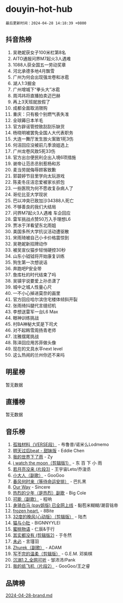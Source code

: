 # douyin-hot-hub

`最后更新时间：2024-04-28 14:18:39 +0800`

## 抖音热榜

1. 吴艳妮获女子100米栏第8名
1. AITO通报问界M7起火3人遇难
1. 1088人获全国五一劳动奖章
1. 河北承德多地4月飘雪
1. 广州为何会出现强龙卷和冰雹
1. 湖人1:3掘金
1. 广州增城下“拳头大”冰雹
1. 周鸿祎将直播拍卖迈巴赫
1. 再上3天班就放假了
1. 成都全面取消限购
1. 重庆：只有极个别燃气表失准
1. 全球薅日本羊毛
1. 官方辟谣管控致刮刮乐缺货
1. 杨晓明被罢免全国人大代表职务
1. 大连一舞厅发生放火案致1死3伤
1. 何洁回应没被前几季浪姐选上
1. 广州龙卷风致5死33伤
1. 官方出台便民利企出入境6项措施
1. 谢帝让范丞丞别惹杨和苏
1. 麦当劳就侮辱顾客致歉
1. 郭碧婷节目里学向太玩游戏
1. 陈麦冬庄洁恋爱被家长抓包
1. 一些医院为何不愿收复杂病人了
1. 哥伦比亚大学现状
1. 巴以冲突已致加沙34388人死亡
1. 不够善良的我们大结局
1. 问界M7起火3人遇难 车企回应
1. 雷军挑战点赞50万入手理想L6
1. 贾冰于洋看望东北雨姐
1. 美国多所大学抗议活动遭驱散
1. 宋雨琦被自己小卡价格震惊到
1. 吴艳妮新招牌动作
1. 被吴宣仪猫步轻悄硬控30秒
1. 山东小钺钺将开始康复训练
1. 狗生第一次想说话
1. 奔跑吧P安全带
1. 詹库杜的时代结束了吗
1. 吴镇宇说要爱上孙丞潇了
1. 城中之城人性量心尺
1. 一不小心掉进莫奈的画里
1. 官方回应哈尔滨住宅楼体倾斜开裂
1. 张雨绮抖腿代言缝纫机
1. 李想送雷军一台L6 Max
1. 眼神训练挑战
1. 村BA神秘大奖是下司犬
1. 对不起韩雪周扬青老师
1. 泫雅摆尾挑战
1. 陈泽回应用苏菲做头像
1. 现在的文具水平next level
1. 这么热闹的兰州你还不来吗

## 明星榜

暂无数据

## 直播榜

暂无数据

## 音乐榜

1. [孤独材料（VERSE段）](https://sf5-hl-cdn-tos.douyinstatic.com/obj/tos-cn-ve-2774/ocX7glDNHYlwFeYrGQfBZoThtvPWy8tCCEBGKQ) - 布鲁昔/诺米么Lodmemo
1. [明天过后beat - 甜妹版](https://sf3-cdn-tos.douyinstatic.com/obj/tos-cn-ve-2774/osMLYeeoMm04CZyaI91XUDF8OzLRLgePKALGHI) - Eddie Chen
1. [我的世界下了雨](https://sf27-cdn-tos.douyinstatic.com/obj/tos-cn-ve-2774/o85sBiwXIByH9bWIMAEEOoiQ1o1m9Afn15BspE) - Zy
1. [i watch the moon（剪辑版1）](https://sf27-cdn-tos.douyinstatic.com/obj/tos-cn-ve-2774/o0I9mSChzHZANMJIEBfkCQzzg6N5WAcVtqft9P) - 东 百 下 小 雨
1. [若月亮没来 (片段3)](https://sf6-cdn-tos.douyinstatic.com/obj/tos-cn-ve-2774/okfyEUsGW1B1ovJi5JiN9IjvAT2lMwA054GoEB) - 王宇宙Leto/乔浚丞
1. [小大人（副歌）](https://sf5-hl-cdn-tos.douyinstatic.com/obj/tos-cn-ve-2774/oIhaDwehWhLFsVIG7QIICLLazDNGJAGg5geeb4) - GooGoo
1. [春风何时来（等待命运安排）](https://sf6-cdn-tos.douyinstatic.com/obj/tos-cn-ve-2774/oICBNbD3gelMfB4WgiD1KI2jQtXZE2FgHLwtsl) - 巴扎黑
1. [Our Way](https://sf3-cdn-tos.douyinstatic.com/obj/tos-cn-ve-2774/o8tPEkQgQNCe0DPeFwZzYrbqLlnzBBrYidWkEZ) - Sincere
1. [热烈的少年（是热烈）副歌](https://sf3-cdn-tos.douyinstatic.com/obj/tos-cn-ve-2774/owVNI0CLDAUMtSz6TEYvfFBFL4UDFFhLfgK8fa) - Big Cole
1. [可能（副歌）](https://sf5-hl-cdn-tos.douyinstatic.com/obj/tos-cn-ve-2774/cde1731888894259b333569393c2fb51) - 程响
1. [身骑白马 (pay姐版) 已全网上线](https://sf5-hl-cdn-tos.douyinstatic.com/obj/tos-cn-ve-2774/oQLO5ZgLsFkaDhdIIveF2zUCgfweY0gWaH4AQG) - 黏苞米糊糊/潮音铭帝
1. [frozen heart.](https://sf5-hl-cdn-tos.douyinstatic.com/obj/tos-cn-ve-2774/oIIWJfyjIACZA9zQMtnJ6hQQhFC4vhCupoRBsO) - 8Bite
1. [32度的晚风(心动版）（剪辑版）](https://sf3-cdn-tos.douyinstatic.com/obj/tos-cn-ve-2774/owNyabsyWdzUulxhoJfK8IBXgp0UMQAHpvGh2B) - 陆杰
1. [猫与小肚](https://sf5-hl-cdn-tos.douyinstatic.com/obj/tos-cn-ve-2774/osZeoClMECgK8DYl6VebABgbchEtPYQjZEnRtd) - BIGNNYYLEI
1. [蜜桃物语](https://sf27-cdn-tos.douyinstatic.com/obj/tos-cn-ve-2774/oIhOSCZtIACtYU4XQkngiW9kCBfVD1Fz9IYeqL) - 仁辰&于行
1. [其实都没有 (剪辑版2)](https://sf5-hl-cdn-tos.douyinstatic.com/obj/tos-cn-ve-2774/oEBNQenHZtBhxYjGgUDQk0BCHTigQafgFlbQ7k) - 于冬然
1. [未必](https://sf6-cdn-tos.douyinstatic.com/obj/tos-cn-ve-2774/ogntQMFnKQDZUgTCYuJgfLEtleYZZFxBQqhhFB) - 言瑾羽
1. [Zhurek（副歌）](https://sf3-cdn-tos.douyinstatic.com/obj/tos-cn-ve-2774/ooQm8FBZQDlf0btEYgVpCcSCQfrdJGBEKZYBGS) - ADAM
1. [写不完的温柔（剪辑版）](https://sf5-hl-cdn-tos.douyinstatic.com/obj/tos-cn-ve-2774/oYBzzZQJ233GfwkemJJffAIWgeIYrjZfWhHTcG) - G.E.M. 邓紫棋
1. [沉溺1.2_全网可听](https://sf5-hl-cdn-tos.douyinstatic.com/obj/tos-cn-ve-2774/ok2QoiBqsWAX9McZmWiI9gAB0EzwD4Xj6yfmtH) - 邹沛沛/Pank
1. [我的纸飞机（片段2）](https://sf5-hl-cdn-tos.douyinstatic.com/obj/tos-cn-ve-2774/oM2ZrKcg2CD5AeRB2gkeXOFB1IxAGJdZPazYHf) - GooGoo/王之睿

## 品牌榜

[2024-04-28-brand.md](2024-04-28-brand.md)
